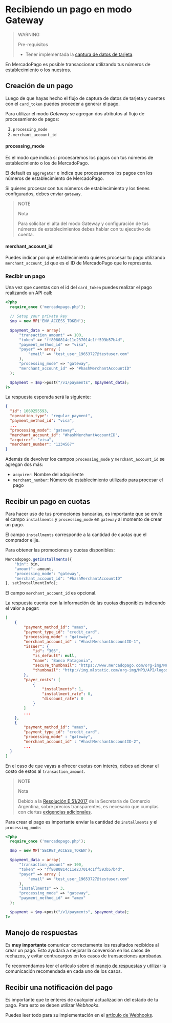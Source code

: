 # Recibiendo un pago en modo Gateway

> WARNING
>
> Pre-requisitos
>
> * Tener implementada la [captura de datos de tarjeta](receiving-payment-by-card.es.md#captura-los-datos-de-tarjeta).

En MercadoPago es posible transaccionar utilizando tus números de establecimiento o los nuestros.

## Creación de un pago

Luego de que hayas hecho el flujo de captura de datos de tarjeta y cuentes con el `card_token` puedes proceder a generar el pago.

Para utilizar el modo _Gateway_ se agregan dos atributos al flujo de procesamiento de pagos:

1. `processing_mode`
2. `merchant_account_id`

#### processing\_mode

Es el modo que indica si procesaremos los pagos con tus números de establecimiento o los de MercadoPago.

El default es `aggregator` e indica que procesaremos los pagos con los números de establecimiento de MercadoPago.

Si quieres procesar con tus números de establecimiento y los tienes configurados, debes enviar `gateway`.

> NOTE
>
> Nota
>
> Para solicitar el alta del modo Gateway y configuración de tus números de establecimientos debes hablar con tu ejecutivo de cuenta.

#### merchant\_account\_id

Puedes indicar por qué establecimiento quieres procesar tu pago utilizando `merchant_account_id` que es el ID de MercadoPago que lo representa.

### Recibir un pago

Una vez que cuentas con el id del `card_token` puedes realizar el pago realizando un API call:

```php
<?php
  require_once ('mercadopago.php');

  // Setup your private key
  $mp = new MP('ENV_ACCESS_TOKEN');

  $payment_data = array(
      "transaction_amount" => 100,
      "token" => "ff8080814c11e237014c1ff593b57b4d",
      "payment_method_id" => "visa",
      "payer" => array (
          "email" => "test_user_19653727@testuser.com"
      ),
      "processing_mode" => "gateway",
      "merchant_account_id" => "#hashMerchantAccountID"
  );

  $payment = $mp->post("/v1/payments", $payment_data);
?>
```

La respuesta esperada será la siguiente:

```json
{
  "id": 1060255593,
  "operation_type": "regular_payment",
  "payment_method_id": "visa",
  ...
  "processing_mode": "gateway",
  "merchant_account_id": "#hashMerchantAccountID",
  "acquirer": "visa",
  "merchant_number": "1234567"
}
```

Además de devolver los campos `processing_mode` y `merchant_account_id` se agregan dos más:

* `acquirer`: Nombre del adquiriente
* `merchant_number`: Número de establecimiento utilizado para procesar el pago


## Recibir un pago en cuotas

Para hacer uso de tus promociones bancarias, es importante que se envíe el campo `installments` y `processing_mode` en `gateway` al momento de crear un pago.

El campo `installments` corresponde a la cantidad de cuotas que el comprador elije.

Para obtener las promociones y cuotas disponibles:

```javascript
Mercadopago.getInstallments({
    "bin": bin,
    "amount": amount,
    "processing_mode": "gateway",
    "merchant_account_id": "#hashMerchantAccountID"
}, setInstallmentInfo);
```

El campo `merchant_account_id` es opcional.

La respuesta cuenta con la información de las cuotas disponibles indicando el valor a pagar:

```json
[
    {
        "payment_method_id": "amex",
        "payment_type_id": "credit_card",
        "processing_mode" : "gateway",
        "merchant_account_id" : "#hashMerchantAccountID-1",
        "issuer": {
            "id": "303",
            "is_default": null,
            "name": "Banco Patagonia",
            "secure_thumbnail": "https://www.mercadopago.com/org-img/MP3/API/logos/303.gif",
            "thumbnail": "http://img.mlstatic.com/org-img/MP3/API/logos/303.gif"
        },
        "payer_costs": [
            {
                "installments": 1,
                "installment_rate": 0,
                "discount_rate": 0
            }
        ]
        ...
    },
    {
        "payment_method_id": "amex",
        "payment_type_id": "credit_card",
        "processing_mode" : "gateway",
        "merchant_account_id" : "#hashMerchantAccountID-2",
        ...
  }
]

```

En el caso de que vayas a ofrecer cuotas con interés, debes adicionar el costo de estos al `transaction_amount`.

> NOTE
>
> Nota
>
> Debido a la [Resolución E 51/2017](https://www.boletinoficial.gob.ar/#!DetalleNormaBusquedaRapida/158269/20170125/resolucion%2051) de la Secretaría de Comercio Argentina, sobre precios transparentes, es necesario que cumplas con ciertas [exigencias adicionales](../localization/considerations-argentina.es.md).

Para crear el pago es importante enviar la cantidad de `installments` y el `processing_mode`:

```php
<?php
  require_once ('mercadopago.php');

  $mp = new MP('SECRET_ACCESS_TOKEN');

  $payment_data = array(
      "transaction_amount" => 100,
      "token" => "ff8080814c11e237014c1ff593b57b4d",
      "payer" => array (
          "email" => "test_user_19653727@testuser.com"
      ),
      "installments" => 3,
      "processing_mode" => "gateway",
      "payment_method_id" => "amex"
  );

  $payment = $mp->post("/v1/payments", $payment_data);
?>
```

## Manejo de respuestas

Es **muy importante** comunicar correctamente los resultados recibidos al crear un pago. Esto ayudará a mejorar la conversión en los casos de rechazos, y evitar contracargos en los casos de transacciones aprobadas.

Te recomendamos leer el artículo sobre el [manejo de respuestas](../payments/api/handling-responses.es.md) y utilizar la comunicación recomendada en cada uno de los casos.

## Recibir una notificación del pago

Es importante que te enteres de cualquier actualización del estado de tu pago. Para esto se deben utilizar _Webhooks_.

Puedes leer todo para su implementación en el [artículo de Webhooks](../notifications/webhooks.es.md).
